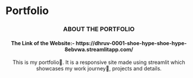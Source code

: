 # Portfolio
<div align="center">
<h3 align="center">ABOUT THE PORTFOLIO</h3>
  <h4>The Link of the Website:- https://dhruv-0001-shoe-hype-shoe-hype-8ebvwa.streamlitapp.com/</a></h4>
<p>This is my portfolio🚀. It is a responsive site made using streamlit which showcases my work journey👣, projects and details.</p>
</div>
